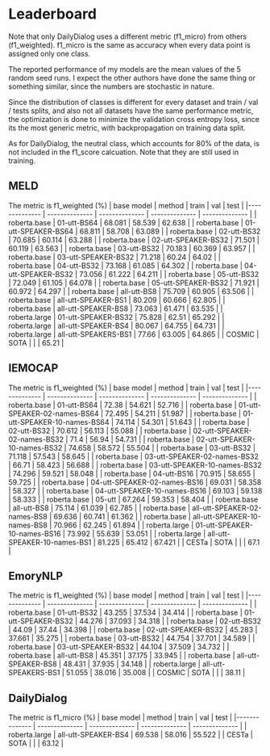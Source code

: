 # Leaderboard
Note that only DailyDialog uses a different metric (f1_micro) from others (f1_weighted). f1_micro is the same as accuracy when every data point is assigned only one class.

The reported performance of my models are the mean values of the 5 random seed runs. I expect the other authors have done the same thing or something similar, since the numbers are stochastic in nature.

Since the distribution of classes is different for every dataset and train / val / tests splits, and also not all datasets have the same performance metric, the optimization is done to minimize the validation cross entropy loss, since its the most generic metric, with backpropagation on training data split.

As for DailyDialog, the neutral class, which accounts for 80% of the data, is not included in the f1_score calcuation. Note that they are still used in training.

## MELD 
The metric is f1_weighted (%)
|  base model | method | train | val | test |
|-------------- | -------------- | -------------- | -------------- | -------------- | 
| roberta.base | 01-utt-BS64 | 68.081 | 58.539 | 62.638 | 
| roberta.base | 01-utt-SPEAKER-BS64 | 68.811 | 58.708 | 63.089 | 
| roberta.base | 02-utt-BS32 | 70.685 | 60.114 | 63.288 | 
| roberta.base | 02-utt-SPEAKER-BS32 | 71.501 | 60.119 | 63.563 | 
| roberta.base | 03-utt-BS32 | 70.183 | 60.369 | 63.957 | 
| roberta.base | 03-utt-SPEAKER-BS32 | 71.218 | 60.24 | 64.02 | 
| roberta.base | 04-utt-BS32 | 73.168 | 61.085 | 64.302 | 
| roberta.base | 04-utt-SPEAKER-BS32 | 73.056 | 61.222 | 64.211 | 
| roberta.base | 05-utt-BS32 | 72.049 | 61.105 | 64.078 | 
| roberta.base | 05-utt-SPEAKER-BS32 | 71.921 | 60.972 | 64.297 | 
| roberta.base | all-utt-BS8 | 75.709 | 60.905 | 63.506 | 
| roberta.base | all-utt-SPEAKER-BS1 | 80.209 | 60.666 | 62.805 | 
| roberta.base | all-utt-SPEAKER-BS8 | 73.063 | 61.471 | 63.535 | 
| roberta.large | 01-utt-SPEAKER-BS32 | 75.828 | 62.51 | 65.292 | 
| roberta.large | all-utt-SPEAKER-BS4 | 80.067 | 64.755 | 64.731 | 
| roberta.large | all-utt-SPEAKERS-BS1 | 77.66 | 63.005 | 64.865 | 
| COSMIC | SOTA |   |   | 65.21 |
## IEMOCAP 
The metric is f1_weighted (%)
|  base model | method | train | val | test |
|-------------- | -------------- | -------------- | -------------- | -------------- | 
| roberta.base | 01-utt-BS64 | 72.38 | 54.621 | 52.716 | 
| roberta.base | 01-utt-SPEAKER-02-names-BS64 | 72.495 | 54.211 | 51.987 | 
| roberta.base | 01-utt-SPEAKER-10-names-BS64 | 74.114 | 54.301 | 51.643 | 
| roberta.base | 02-utt-BS32 | 70.612 | 56.113 | 55.088 | 
| roberta.base | 02-utt-SPEAKER-02-names-BS32 | 71.4 | 56.94 | 54.731 | 
| roberta.base | 02-utt-SPEAKER-10-names-BS32 | 74.658 | 58.572 | 55.504 | 
| roberta.base | 03-utt-BS32 | 71.118 | 57.543 | 58.645 | 
| roberta.base | 03-utt-SPEAKER-02-names-BS32 | 66.71 | 58.423 | 56.688 | 
| roberta.base | 03-utt-SPEAKER-10-names-BS32 | 74.296 | 59.521 | 58.048 | 
| roberta.base | 04-utt-BS16 | 70.915 | 58.655 | 59.725 | 
| roberta.base | 04-utt-SPEAKER-02-names-BS16 | 69.031 | 58.358 | 58.327 | 
| roberta.base | 04-utt-SPEAKER-10-names-BS16 | 69.103 | 59.138 | 58.333 | 
| roberta.base | 05-utt | 67.264 | 59.353 | 58.404 | 
| roberta.base | all-utt-BS8 | 75.114 | 61.039 | 62.785 | 
| roberta.base | all-utt-SPEAKER-02-names-BS8 | 69.636 | 60.741 | 61.362 | 
| roberta.base | all-utt-SPEAKER-10-names-BS8 | 70.966 | 62.245 | 61.894 | 
| roberta.large | 01-utt-SPEAKER-10-names-BS16 | 73.992 | 55.639 | 53.051 | 
| roberta.large | all-utt-SPEAKER-10-names-BS1 | 81.225 | 65.412 | 67.421 | 
| CESTa | SOTA |   |   | 67.1 |
## EmoryNLP 
The metric is f1_weighted (%)
|  base model | method | train | val | test |
|-------------- | -------------- | -------------- | -------------- | -------------- | 
| roberta.base | 01-utt-BS32 | 43.255 | 37.534 | 34.414 | 
| roberta.base | 01-utt-SPEAKER-BS32 | 44.276 | 37.093 | 34.318 | 
| roberta.base | 02-utt-BS32 | 44.09 | 37.44 | 34.398 | 
| roberta.base | 02-utt-SPEAKER-BS32 | 45.283 | 37.661 | 35.275 | 
| roberta.base | 03-utt-BS32 | 44.754 | 37.701 | 34.589 | 
| roberta.base | 03-utt-SPEAKER-BS32 | 44.104 | 37.509 | 34.732 | 
| roberta.base | all-utt-BS8 | 45.351 | 37.175 | 33.945 | 
| roberta.base | all-utt-SPEAKER-BS8 | 48.431 | 37.935 | 34.148 | 
| roberta.large | all-utt-SPEAKERS-BS1 | 51.055 | 38.016 | 35.008 | 
| COSMIC | SOTA |   |   | 38.11 |
## DailyDialog 
The metric is f1_micro (%)
|  base model | method | train | val | test |
|-------------- | -------------- | -------------- | -------------- | -------------- | 
| roberta.large | all-utt-SPEAKER-BS4 | 69.538 | 58.016 | 55.522 | 
| CESTa | SOTA |   |   | 63.12 |
